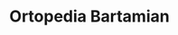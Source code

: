 ---
title: "Ortopedia Bartamian"
url: /ciudad-autonoma-de-buenos-aires/ortopedia-bartamian/
shop: Sanitätshaus
---